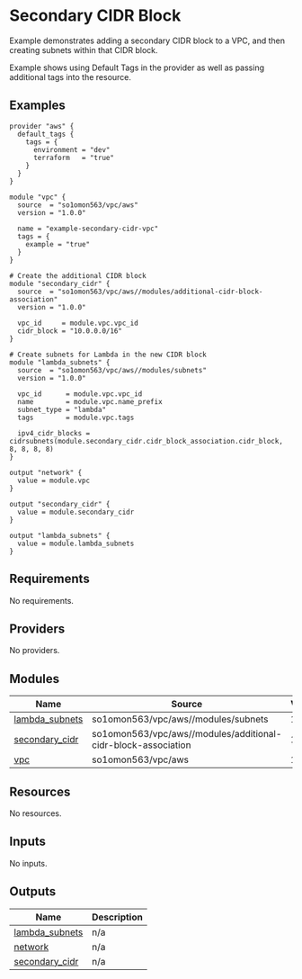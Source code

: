 # Secondary CIDR Block

Example demonstrates adding a secondary CIDR block to a VPC, and then creating subnets within that CIDR block.

Example shows using Default Tags in the provider as well as passing additional tags into the resource.
<!-- BEGINNING OF PRE-COMMIT-TERRAFORM DOCS HOOK -->


## Examples

```hcl
provider "aws" {
  default_tags {
    tags = {
      environment = "dev"
      terraform   = "true"
    }
  }
}

module "vpc" {
  source  = "so1omon563/vpc/aws"
  version = "1.0.0"

  name = "example-secondary-cidr-vpc"
  tags = {
    example = "true"
  }
}

# Create the additional CIDR block
module "secondary_cidr" {
  source  = "so1omon563/vpc/aws//modules/additional-cidr-block-association"
  version = "1.0.0"

  vpc_id     = module.vpc.vpc_id
  cidr_block = "10.0.0.0/16"
}

# Create subnets for Lambda in the new CIDR block
module "lambda_subnets" {
  source  = "so1omon563/vpc/aws//modules/subnets"
  version = "1.0.0"

  vpc_id      = module.vpc.vpc_id
  name        = module.vpc.name_prefix
  subnet_type = "lambda"
  tags        = module.vpc.tags

  ipv4_cidr_blocks = cidrsubnets(module.secondary_cidr.cidr_block_association.cidr_block, 8, 8, 8, 8)
}

output "network" {
  value = module.vpc
}

output "secondary_cidr" {
  value = module.secondary_cidr
}

output "lambda_subnets" {
  value = module.lambda_subnets
}
```

## Requirements

No requirements.

## Providers

No providers.

## Modules

| Name | Source | Version |
|------|--------|---------|
| <a name="module_lambda_subnets"></a> [lambda\_subnets](#module\_lambda\_subnets) | so1omon563/vpc/aws//modules/subnets | 1.0.0 |
| <a name="module_secondary_cidr"></a> [secondary\_cidr](#module\_secondary\_cidr) | so1omon563/vpc/aws//modules/additional-cidr-block-association | 1.0.0 |
| <a name="module_vpc"></a> [vpc](#module\_vpc) | so1omon563/vpc/aws | 1.0.0 |

## Resources

No resources.

## Inputs

No inputs.

## Outputs

| Name | Description |
|------|-------------|
| <a name="output_lambda_subnets"></a> [lambda\_subnets](#output\_lambda\_subnets) | n/a |
| <a name="output_network"></a> [network](#output\_network) | n/a |
| <a name="output_secondary_cidr"></a> [secondary\_cidr](#output\_secondary\_cidr) | n/a |


<!-- END OF PRE-COMMIT-TERRAFORM DOCS HOOK -->
